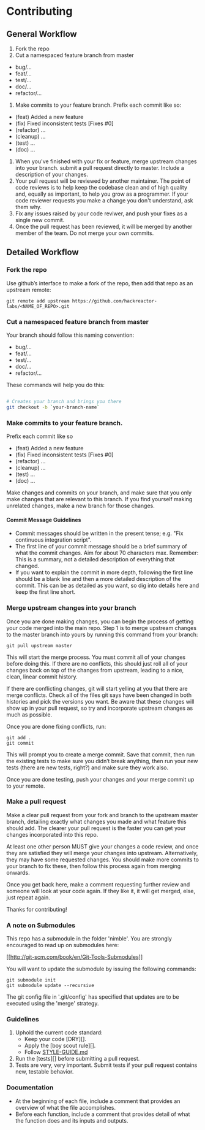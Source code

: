 # Contributing

## General Workflow

1. Fork the repo
1. Cut a namespaced feature branch from master
  - bug/...
  - feat/...
  - test/...
  - doc/...
  - refactor/...
1. Make commits to your feature branch. Prefix each commit like so:
  - (feat) Added a new feature
  - (fix) Fixed inconsistent tests [Fixes #0]
  - (refactor) ...
  - (cleanup) ...
  - (test) ...
  - (doc) ...
1. When you've finished with your fix or feature, merge upstream changes into your branch. submit a pull request directly to master. Include a description of your changes.
1. Your pull request will be reviewed by another maintainer. The point of code
   reviews is to help keep the codebase clean and of high quality and, equally
   as important, to help you grow as a programmer. If your code reviewer
   requests you make a change you don't understand, ask them why.
1. Fix any issues raised by your code reviwer, and push your fixes as a single
   new commit.
1. Once the pull request has been reviewed, it will be merged by another member of the team. Do not merge your own commits.

## Detailed Workflow

### Fork the repo

Use github’s interface to make a fork of the repo, then add that repo as an upstream remote:

```
git remote add upstream https://github.com/hackreactor-labs/<NAME_OF_REPO>.git
```

### Cut a namespaced feature branch from master

Your branch should follow this naming convention:
  - bug/...
  - feat/...
  - test/...
  - doc/...
  - refactor/...

These commands will help you do this:

``` bash

# Creates your branch and brings you there
git checkout -b `your-branch-name`
```

### Make commits to your feature branch.

Prefix each commit like so
  - (feat) Added a new feature
  - (fix) Fixed inconsistent tests [Fixes #0]
  - (refactor) ...
  - (cleanup) ...
  - (test) ...
  - (doc) ...

Make changes and commits on your branch, and make sure that you
only make changes that are relevant to this branch. If you find
yourself making unrelated changes, make a new branch for those
changes.

#### Commit Message Guidelines

- Commit messages should be written in the present tense; e.g. "Fix continuous
  integration script".
- The first line of your commit message should be a brief summary of what the
  commit changes. Aim for about 70 characters max. Remember: This is a summary,
  not a detailed description of everything that changed.
- If you want to explain the commit in more depth, following the first line should
  be a blank line and then a more detailed description of the commit. This can be
  as detailed as you want, so dig into details here and keep the first line short.

### Merge upstream changes into your branch

Once you are done making changes, you can begin the process of getting
your code merged into the main repo. Step 1 is to merge upstream
changes to the master branch into yours by running this command
from your branch:

```
git pull upstream master
```

This will start the merge process. You must commit all of your changes
before doing this. If there are no conflicts, this should just roll all
of your changes back on top of the changes from upstream, leading to a
nice, clean, linear commit history.

If there are conflicting changes, git will start yelling at you that there are merge
conflicts. Check all of the files git says have been changed in both histories
and pick the versions you want. Be aware that these changes will show
up in your pull request, so try and incorporate upstream changes as much
as possible.

Once you are done fixing conflicts, run:

```
git add .
git commit
```

This will prompt you to create a merge commit. Save that commit, then run the existing
tests to make sure you didn’t break anything, then run your new tests (there are new
tests, right?) and make sure they work also.

Once you are done testing, push your changes and your merge commit up to your remote.

### Make a pull request

Make a clear pull request from your fork and branch to the upstream master
branch, detailing exactly what changes you made and what feature this
should add. The clearer your pull request is the faster you can get
your changes incorporated into this repo.

At least one other person MUST give your changes a code review, and once
they are satisfied they will merge your changes into upstream. Alternatively,
they may have some requested changes. You should make more commits to your
branch to fix these, then follow this process again from merging onwards.

Once you get back here, make a comment requesting further review and
someone will look at your code again. If they like it, it will get merged,
else, just repeat again.

Thanks for contributing!

### A note on Submodules

This repo has a submodule in the folder 'nimble'. You are strongly encouraged to read
up on submodules here:

[[http://git-scm.com/book/en/Git-Tools-Submodules]]

You will want to update the submodule by issuing the following commands:
```
git submodule init
git submodule update --recursive
```

The git config file in '.git/config' has specified that updates are to be executed
using the 'merge' strategy.

### Guidelines

1. Uphold the current code standard:
    - Keep your code [DRY][].
    - Apply the [boy scout rule][].
    - Follow [STYLE-GUIDE.md](STYLE-GUIDE.md)
1. Run the [tests][] before submitting a pull request.
1. Tests are very, very important. Submit tests if your pull request contains
   new, testable behavior.

### Documentation
- At the beginning of each file, include a comment that provides an overview of what the file accomplishes.
- Before each function, include a comment that provides detail of what the function does and its inputs and outputs.
